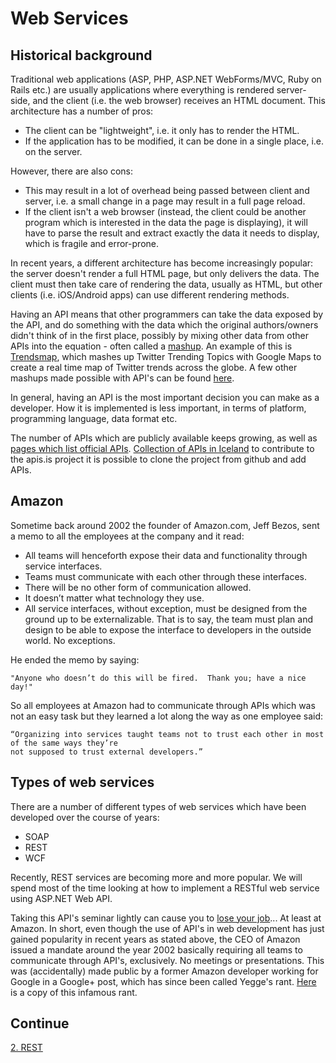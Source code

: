 # Web Services

## Historical background

Traditional web applications (ASP, PHP, ASP.NET WebForms/MVC, Ruby on Rails etc.) are usually applications where everything is rendered server-side, and the client (i.e. the web browser) receives an HTML document. This architecture has a number of pros:

* The client can be "lightweight", i.e. it only has to render the HTML.
* If the application has to be modified, it can be done in a single place, i.e. on the server.

However, there are also cons:

* This may result in a lot of overhead being passed between client and server, i.e. a small change in a page may result in a full page reload.
* If the client isn't a web browser (instead, the client could be another program which is interested in the data the page is displaying), it will have to parse the result and extract exactly the data it needs to display, which is fragile and error-prone.

In recent years, a different architecture has become increasingly popular: the server doesn't render a full HTML page, but only delivers the data. The client must then take care of rendering the data, usually as HTML, but other clients (i.e. iOS/Android apps) can use different rendering methods.

Having an API means that other programmers can take the data exposed by the API, and do something with the data which
the original authors/owners didn't think of in the first place, possibly by mixing other data from other APIs into the
equation - often called a [mashup](http://en.wikipedia.org/wiki/Mashup_(web_application_hybrid)). An example of this is [Trendsmap](http://trendsmap.com/), which mashes up Twitter Trending Topics with Google Maps to create a real time map of Twitter trends across the globe. A few other mashups made possible with API's can be found [here](http://mashable.com/2009/10/08/top-mashups/).

In general, having an API is the most important decision you can make as a developer. How it is implemented is less
important, in terms of platform, programming language, data format etc.

The number of APIs which are publicly available keeps growing, as well as [pages which list official APIs](http://www.reddit.com/r/programming/comments/2dq2im/a_page_listing_apis_in_iceland_are_there_similar/). [Collection of APIs in Iceland](http://www.apis.is) to contribute to the apis.is project it is possible to clone the project from github and add APIs.

## Amazon

Sometime back around 2002 the founder of Amazon.com, Jeff Bezos, sent a memo to all the employees at the company and it read:

* All teams will henceforth expose their data and functionality through service interfaces.
* Teams must communicate with each other through these interfaces.
* There will be no other form of communication allowed.
* It doesn’t matter what technology they use.
* All service interfaces, without exception, must be designed from the ground up to be externalizable. That is to say, the team must plan and design to be able to expose the interface to developers in the outside world. No exceptions.

He ended the memo by saying:

    "Anyone who doesn’t do this will be fired.  Thank you; have a nice day!"

So all employees at Amazon had to communicate through APIs which was not an easy task but they learned a lot along the way as one employee said:

    “Organizing into services taught teams not to trust each other in most of the same ways they’re
    not supposed to trust external developers.”

## Types of web services

There are a number of different types of web services which have been developed over the course of years:

* SOAP
* REST
* WCF

Recently, REST services are becoming more and more popular. We will spend most of the time looking at how to implement a RESTful web service using ASP.NET Web API.

Taking this API's seminar lightly can cause you to [lose your job](http://apievangelist.com/2012/01/12/the-secret-to-amazons-success-internal-apis/)... At least at Amazon. In short, even though the use of API's in web development has just gained popularity in recent years as stated above, the CEO of Amazon issued a mandate around the year 2002 basically requiring all teams to communicate through API's, exclusively. No meetings or presentations. This was (accidentally) made public by a former Amazon developer working for Google in a Google+ post, which has since been called Yegge's rant. [Here](http://apievangelist.com/2012/01/12/the-secret-to-amazons-success-internal-apis/) is a copy of this infamous rant.

## Continue
[2. REST](2.%20REST.md)
